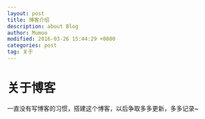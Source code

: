 ```yaml
---
layout: post
title: 博客介绍
description: about Blog
author: Mumoo
modified: 2016-03-26 15:44:29 +0800
categories: post
tag: 关于
---
```


# 关于博客
一直没有写博客的习惯，搭建这个博客，以后争取多多更新，多多记录~